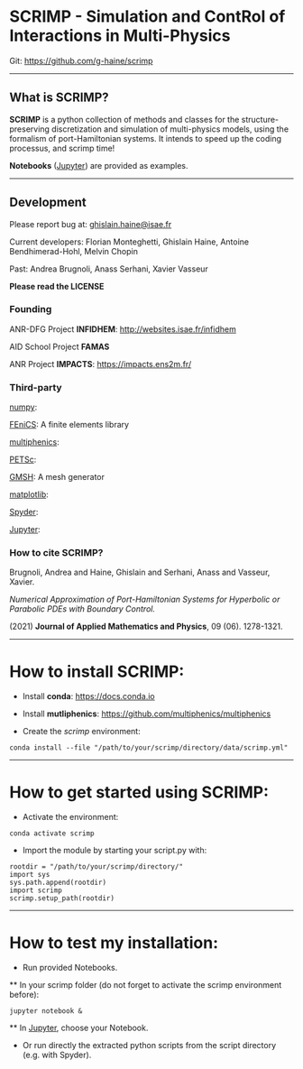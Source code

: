 #  SCRIMP - Simulation and ContRol of Interactions in Multi-Physics

Git: https://github.com/g-haine/scrimp
___

## What is SCRIMP?

**SCRIMP** is a python collection of methods and classes for the structure-preserving 
discretization and simulation of multi-physics models, using the 
formalism of port-Hamiltonian systems. It intends to speed up the coding 
processus, and scrimp time!

**Notebooks** ([Jupyter](https://jupyter.org/)) are provided as examples.
___

## Development

Please report bug at: ghislain.haine@isae.fr

Current developers: Florian Monteghetti, Ghislain Haine, Antoine Bendhimerad-Hohl, Melvin Chopin

Past: Andrea Brugnoli, Anass Serhani, Xavier Vasseur

**Please read the LICENSE**

### Founding

ANR-DFG Project **INFIDHEM**: http://websites.isae.fr/infidhem

AID School Project **FAMAS**

ANR Project **IMPACTS**: https://impacts.ens2m.fr/

### Third-party

[numpy]():

[FEniCS](): A finite elements library

[multiphenics](): 

[PETSc](): 

[GMSH](): A mesh generator

[matplotlib]():

[Spyder]():

[Jupyter](https://jupyter.org/):

### How to cite SCRIMP?
    
Brugnoli, Andrea and Haine, Ghislain and Serhani, Anass and Vasseur, Xavier.

*Numerical Approximation of Port-Hamiltonian Systems for Hyperbolic or Parabolic PDEs with Boundary Control.*

(2021) **Journal of Applied Mathematics and Physics**, 09 (06). 1278-1321.
___

# How to install SCRIMP:

- Install **conda**: https://docs.conda.io

- Install **mutliphenics**: https://github.com/multiphenics/multiphenics

- Create the *scrimp* environment:
```
conda install --file "/path/to/your/scrimp/directory/data/scrimp.yml"
```
___

# How to get started using SCRIMP:

- Activate the environment:

```
conda activate scrimp
```

- Import the module by starting your script.py with:

```
rootdir = "/path/to/your/scrimp/directory/"
import sys
sys.path.append(rootdir)
import scrimp
scrimp.setup_path(rootdir)
```
___

# How to test my installation:

- Run provided Notebooks.

** In your scrimp folder (do not forget to activate the scrimp environment before):

```
jupyter notebook &
```

** In [Jupyter](https://jupyter.org/), choose your Notebook.

- Or run directly the extracted python scripts from the script directory (e.g. with Spyder).

